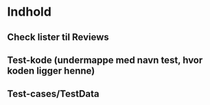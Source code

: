 # Indhold

## Check lister til Reviews

## Test-kode (undermappe med navn test, hvor koden ligger henne)

## Test-cases/TestData
